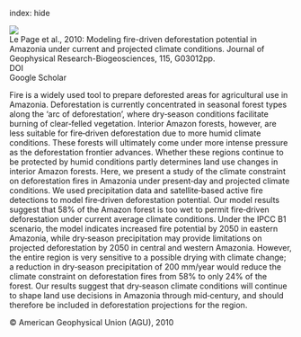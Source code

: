 index: hide

<div class="Citation">
    <div class="Citation-thumb CitationThumb-linked"  data-href="https://doi.org/10.1029/2009jg001190">
      <img src="https://static.claimspace.cloud/climate-study-static/refs/thumbs/6/Le_Page_et_al_2010-thumb.png" />
    </div>

  <div class="Citation-body">
    <div class="Citation-text">Le Page et al., 2010: Modeling fire-driven deforestation potential in Amazonia under current and projected climate conditions. <span class="Article-journal">Journal of Geophysical Research-Biogeosciences, </span><span class="Article-volume">115, </span>G03012pp.</div>
    <div class="Citation-links">
      <div class="CitationLink" data-href="https://doi.org/10.1029/2009jg001190">
        <div class="CitationLink-icon CitationLink-Doi"></div>
        <div class="CitationLink-text">DOI</div>
      </div>
      <div class="CitationLink" data-href="https://scholar.google.com/scholar?q=10.1029/2009jg001190">
        <div class="CitationLink-icon CitationLink-Scholar"></div>
        <div class="CitationLink-text">Google Scholar</div>
      </div>
    </div>
  </div>
</div>

Fire is a widely used tool to prepare deforested areas for agricultural use in Amazonia. Deforestation is currently concentrated in seasonal forest types along the ‘arc of deforestation’, where dry‐season conditions facilitate burning of clear‐felled vegetation. Interior Amazon forests, however, are less suitable for fire‐driven deforestation due to more humid climate conditions. These forests will ultimately come under more intense pressure as the deforestation frontier advances. Whether these regions continue to be protected by humid conditions partly determines land use changes in interior Amazon forests. Here, we present a study of the climate constraint on deforestation fires in Amazonia under present‐day and projected climate conditions. We used precipitation data and satellite‐based active fire detections to model fire‐driven deforestation potential. Our model results suggest that 58% of the Amazon forest is too wet to permit fire‐driven deforestation under current average climate conditions. Under the IPCC B1 scenario, the model indicates increased fire potential by 2050 in eastern Amazonia, while dry‐season precipitation may provide limitations on projected deforestation by 2050 in central and western Amazonia. However, the entire region is very sensitive to a possible drying with climate change; a reduction in dry‐season precipitation of 200 mm/year would reduce the climate constraint on deforestation fires from 58% to only 24% of the forest. Our results suggest that dry‐season climate conditions will continue to shape land use decisions in Amazonia through mid‐century, and should therefore be included in deforestation projections for the region.

<div class="Citation-copy">
&copy; American Geophysical Union (AGU), 2010
</div>